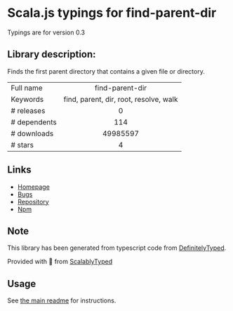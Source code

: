 
# Scala.js typings for find-parent-dir

Typings are for version 0.3

## Library description:
Finds the first parent directory that contains a given file or directory.

|                    |                 |
| ------------------ | :-------------: |
| Full name          | find-parent-dir |
| Keywords           | find, parent, dir, root, resolve, walk |
| # releases         | 0 |
| # dependents       | 114 |
| # downloads        | 49985597 |
| # stars            | 4 |

## Links
- [Homepage](https://github.com/thlorenz/find-parent-dir)
- [Bugs](https://github.com/thlorenz/find-parent-dir/issues)
- [Repository](https://github.com/thlorenz/find-parent-dir)
- [Npm](https://www.npmjs.com/package/find-parent-dir)
    


## Note
This library has been generated from typescript code from [DefinitelyTyped](https://definitelytyped.org).

Provided with :purple_heart: from [ScalablyTyped](https://github.com/oyvindberg/ScalablyTyped)

## Usage
See [the main readme](../../readme.md) for instructions.


